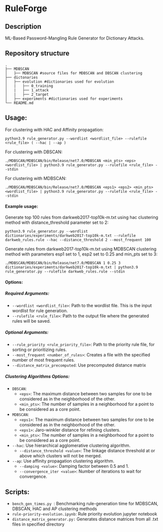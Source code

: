 
# RuleForge

## Description


ML-Based Password-Mangling Rule Generator for Dictionary Attacks.

## Repository structure
````
.
├── MDBSCAN  
│   ├── MDBSCAN #source files for MDBSCAN and DBSCAN clustering
├── dictonaries               
│   ├── evolution #dictionaries used for evolution 
│   |   ├── 0_training 
│   |   ├── 1_attack 
│   |   ├── 2_target  
│   ├── experiments #dictionaries used for experiments 
└── README.md
````


## Usage: 
For clustering with HAC and Affinity propagation:
````
python3.9 rule_generator.py --wordlist <wordlist_file> --rulefile <rule_file> ( --hac | --ap )
````
For clustering with DBSCAN:
````
./MDBSCAN/MDBSCAN/bin/Release/net7.0/MDBSCAN <min_pts> <eps> <wordlist_file> | python3.9 rule_generator.py --rulefile <rule_file> --stdin
````
For clustering with MDBSCAN:
````
./MDBSCAN/MDBSCAN/bin/Release/net7.0/MDBSCAN <eps1> <eps2> <min_pts> <wordlist_file> | python3.9 rule_generator.py --rulefile <rule_file> --stdin
````

#### Example usage:

Generate top 100 rules from darkweb2017-top10k-m.txt using hac clustering method with distance_threshold parameter set to 2:
````
python3.9 rule_generator.py --wordlist dictionaries/experiments/darkweb2017-top10k-m.txt --rulefile darkweb_rules.rule --hac --distance_threshold 2 --most_frequent 100 
````
Generate rules from darkweb2017-top10k-m.txt using MDBSCAN clustering method with  parameters esp1 set to 1, esp2 set to 0.25 and min_pts set to 3:
````
./MDBSCAN/MDBSCAN/bin/Release/net7.0/MDBSCAN 1 0.25 3  dictionaries/experiments/darkweb2017-top10k-m.txt | python3.9 rule_generator.py --rulefile darkweb_rules.rule --stdin 
````

#### Options:
##### Required Arguments:
- `--wordlist <wordlist_file>`: Path to the wordlist file. This is the input wordlist for rule generation.
- `--rulefile <rule_file>`: Path to the output file where the generated rules will be saved.

##### Optional Arguments:
- `--rule_priority <rule_priority_file>`: Path to the priority rule file, for sorting or prioritizing rules.
- `--most_frequent <number_of_rules>`: Creates a file with the specified number of most frequent rules.
- `--distance_matrix_precomputed`: Use precomputed distance matrix
##### Clustering Algorithms Options:

- `DBSCAN`: 
  - `<eps>`: The maximum distance between two samples for one to be considered as in the neighborhood of the other. 
  - `<min_pts>`: The number of samples in a neighborhood for a point to be considered as a core point. 
 - `MDBSCAN`: 
	  - `<eps1>`: The maximum distance between two samples for one to be considered as in the neighborhood of the other. 
	  -  `<eps1>`: Jaro-winkler distance for refining clusters. 
	  - `<min_pts>`: The number of samples in a neighborhood for a point to be considered as a core point. 
- `--hac`: Use hierarchical agglomerative clustering algorithm.
  - `--distance_threshold <value>`: The linkage distance threshold at or above which clusters will not be merged.
- `--ap`: Use affinity propagation clustering algorithm.
  - `--damping <value>`: Damping factor between 0.5 and 1. 
  - `--convergence_iter <value>`: Number of iterations to wait for convergence.
  
## Scripts: 
- `bench_gen_times.py `: Benchmarking rule-generation time for MDBSCAN, DBSCAN, HAC and AP clustering methods
- `rule-priority-evolution.ipynb`: Rule priority evolution jupyter notebook
- `distance_matrix_generator.py:` Generates distance matrices from all .txt files in specified directory
